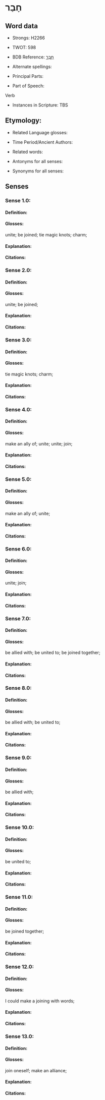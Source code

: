 # חָבַר

<!-- Status: S2="NeedsEdits" -->
<!-- Lexica used for edits:   -->

## Word data

* Strongs: H2266

* TWOT: 598

* BDB Reference: [חָבַר](rc://en/bdb/dict/h.ai.aa)

* Alternate spellings:

* Principal Parts:

* Part of Speech:

Verb

* Instances in Scripture: TBS

## Etymology:

* Related Language glosses:

* Time Period/Ancient Authors:

* Related words:

* Antonyms for all senses:

* Synonyms for all senses:

## Senses

### Sense 1.0:

#### Definition:

#### Glosses:

unite; be joined; tie magic knots; charm; 

#### Explanation:

#### Citations:



### Sense 2.0:

#### Definition:

#### Glosses:

unite; be joined; 

#### Explanation:

#### Citations:



### Sense 3.0:

#### Definition:

#### Glosses:

tie magic knots; charm; 

#### Explanation:

#### Citations:



### Sense 4.0:

#### Definition:

#### Glosses:

make an ally of; unite; unite; join; 

#### Explanation:

#### Citations:



### Sense 5.0:

#### Definition:

#### Glosses:

make an ally of; unite; 

#### Explanation:

#### Citations:



### Sense 6.0:

#### Definition:

#### Glosses:

unite; join; 

#### Explanation:

#### Citations:



### Sense 7.0:

#### Definition:

#### Glosses:

be allied with; be united to; be joined together; 

#### Explanation:

#### Citations:



### Sense 8.0:

#### Definition:

#### Glosses:

be allied with; be united to; 

#### Explanation:

#### Citations:



### Sense 9.0:

#### Definition:

#### Glosses:

be allied with; 

#### Explanation:

#### Citations:



### Sense 10.0:

#### Definition:

#### Glosses:

be united to; 

#### Explanation:

#### Citations:



### Sense 11.0:

#### Definition:

#### Glosses:

be joined together; 

#### Explanation:

#### Citations:



### Sense 12.0:

#### Definition:

#### Glosses:

I could make a joining with words; 

#### Explanation:

#### Citations:



### Sense 13.0:

#### Definition:

#### Glosses:

join oneself; make an alliance; 

#### Explanation:

#### Citations:



